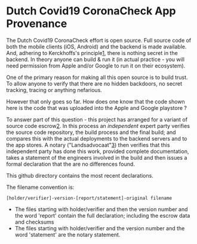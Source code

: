 # Dutch Covid19 CoronaCheck App Provenance

The Dutch Covid19 CoronaCheck effort is open source. Full source code of both the mobile clients (iOS, Android) and the backend is made available. And, adhering to Kerckhoffs's principle[1], there is nothing secret in the backend. In theory anyone can build & run it (in actual practice - you will need permission from Apple and/or Google to run it on their ecosystem).

One of the primary reason for making all this open source is to build trust. To allow anyone to verify that there are no hidden backdoors, no secret tracking, tracing or anything nefarious.

However that only goes so far. How does one know that the code shown here is the code that was uploaded into the Apple and Google playstore ?

To answer part of this question - this project has arranged for a variant of source code escrow[2]. 
In this process an *independent* expert party verifies the source code repository, the build process and the final build; and compares this with the actual deployments to the backend servers and to the app stores. A notary ("Landsadvocaat"[3]) then verifies that this independent party has done this work, provided complete documentation, takes a statement of the engineers involved in the build and then issues a formal declaration that the are no differences found.

This github directory contains the most recent declarations.

The filename convention is:

`[holder/verifier]-version-[report/statement]-original filename`

* The files starting with holder/verifier and then the version number and the word 'report' contain the full declaration; including the escrow data and checksums
* The files starting with holder/verifier and the version number and the word 'statement' are the notary statement.

[1]: https://en.wikipedia.org/wiki/Kerckhoffs%27s_principle "Kerckhoffs's principle" 
[2]: https://en.wikipedia.org/wiki/Source_code_escrow "Source code Escrow"
[3]: https://nl.wikipedia.org/wiki/Landsadvocaat "Landsadvocaat"
